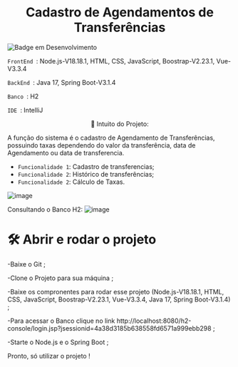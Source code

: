 <h1 align="center"> Cadastro de Agendamentos de Transferências </h1>

![Badge em Desenvolvimento](http://img.shields.io/static/v1?label=STATUS&message=EM%20DESENVOLVIMENTO&color=GREEN&style=for-the-badge)

`FrontEnd `: Node.js-V18.18.1, HTML, CSS, JavaScript, Boostrap-V2.23.1, Vue-V3.3.4

`BackEnd `: Java 17, Spring Boot-V3.1.4

`Banco `: H2

`IDE `: IntelliJ
<p align="center">🚀 Intuito do Projeto:</p>
 A função do sistema é o cadastro de Agendamento de Transferências, possuindo taxas dependendo do valor da transferência, data de Agendamento ou data de transferencia.

- `Funcionalidade 1`: Cadastro de transferencias;
- `Funcionalidade 2`: Histórico de transferências;
- `Funcionalidade 2`: Cálculo de Taxas.
  
 ![image](https://github.com/MariaPaulaGementi/AgendaTransferencias/assets/147748276/b2167abc-b293-46ee-a178-8339dd72098b)

Consultando o Banco H2:
![image](https://github.com/MariaPaulaGementi/AgendaTransferencias/assets/147748276/b3ca0a60-63ac-4920-a4e5-d436f537c781)

# 🛠️ Abrir e rodar o projeto
-Baixe o Git ;

-Clone o Projeto para sua máquina ;

-Baixe os compronentes para rodar esse projeto (Node.js-V18.18.1, HTML, CSS, JavaScript, Boostrap-V2.23.1, Vue-V3.3.4, Java 17, Spring Boot-V3.1.4) ;

-Para acessar o Banco clique no link http://localhost:8080/h2-console/login.jsp?jsessionid=4a38d3185b638558fd6571a999ebb298 ;

-Starte o Node.js e o Spring Boot ;

Pronto, só utilizar o projeto !
